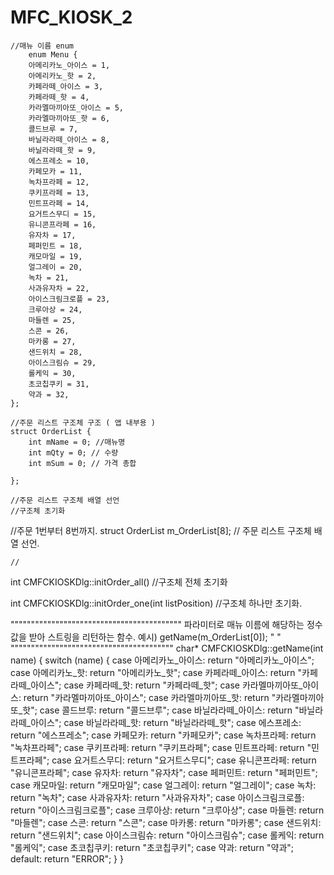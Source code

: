 # MFC_KIOSK_2

	//매뉴 이름 enum
		enum Menu {
		아메리카노_아이스 = 1,
		아메리카노_핫 = 2,
		카페라떼_아이스 = 3,
		카페라떼_핫 = 4,
		카라멜마끼아또_아이스 = 5,
		카라멜마끼아또_핫 = 6,
		콜드브루 = 7,
		바닐라라떼_아이스 = 8,
		바닐라라떼_핫 = 9,
		에스프레소 = 10,
		카페모카 = 11,
		녹차프라페 = 12,
		쿠키프라페 = 13,
		민트프라페 = 14,
		요거트스무디 = 15,
		유니콘프라페 = 16,
		유자차 = 17,
		페퍼민트 = 18,
		캐모마일 = 19,
		얼그레이 = 20,
		녹차 = 21,
		사과유자차 = 22,
		아이스크림크로플 = 23,
		크루아상 = 24,
		마들렌 = 25,
		스콘 = 26,
		마카롱 = 27,
		샌드위치 = 28,
		아이스크림슈 = 29,
		롤케익 = 30,
		초코칩쿠키 = 31,
		약과 = 32,
	};

 	//주문 리스트 구조체 구조 ( 앱 내부용 )
	struct OrderList {
		int mName = 0; //매뉴명 
		int mQty = 0; // 수량 
		int mSum = 0; // 가격 총합

	};

	//주문 리스트 구조체 배열 선언
	//구조체 초기화
 //주문 1번부터 8번까지.
	struct OrderList m_OrderList[8]; // 주문 리스트 구조체 배열 선언.
 
	//


 int CMFCKIOSKDlg::initOrder_all() //구조체 전체 초기화

 int CMFCKIOSKDlg::initOrder_one(int listPosition) //구조체 하나만 초기화. 






""""""""""""""""""""""""""""""""""""""""""
파라미터로 매뉴 이름에 해당하는 정수값을 받아 스트링을 리턴하는 함수.
예시)
getName(m_OrderList[0]);
"                                      "
""""""""""""""""""""""""""""""""""""""""
 char* CMFCKIOSKDlg::getName(int name) { 
		switch (name) {
		case 아메리카노_아이스: return "아메리카노_아이스";
		case 아메리카노_핫: return "아메리카노_핫";
		case 카페라떼_아이스: return "카페라떼_아이스";
		case 카페라떼_핫: return "카페라떼_핫";
		case 카라멜마끼아또_아이스: return "카라멜마끼아또_아이스";
		case 카라멜마끼아또_핫: return "카라멜마끼아또_핫";
		case 콜드브루: return "콜드브루";
		case 바닐라라떼_아이스: return "바닐라라떼_아이스";
		case 바닐라라떼_핫: return "바닐라라떼_핫";
		case 에스프레소: return "에스프레소";
		case 카페모카: return "카페모카";
		case 녹차프라페: return "녹차프라페";
		case 쿠키프라페: return "쿠키프라페";
		case 민트프라페: return "민트프라페";
		case 요거트스무디: return "요거트스무디";
		case 유니콘프라페: return "유니콘프라페";
		case 유자차: return "유자차";
		case 페퍼민트: return "페퍼민트";
		case 캐모마일: return "캐모마일";
		case 얼그레이: return "얼그레이";
		case 녹차: return "녹차";
		case 사과유자차: return "사과유자차";
		case 아이스크림크로플: return "아이스크림크로플";
		case 크루아상: return "크루아상";
		case 마들렌: return "마들렌";
		case 스콘: return "스콘";
		case 마카롱: return "마카롱";
		case 샌드위치: return "샌드위치";
		case 아이스크림슈: return "아이스크림슈";
		case 롤케익: return "롤케익";
		case 초코칩쿠키: return "초코칩쿠키";
		case 약과: return "약과";
		default: return "ERROR";
		}
	}
